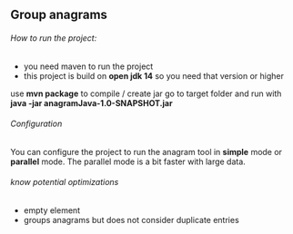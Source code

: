 ## Group anagrams

###### How to run the project:

- you need maven to run the project
- this project is build on **open jdk 14** so you need that version or higher

use **mvn package** to compile / create jar
go to target folder and run with **java -jar anagramJava-1.0-SNAPSHOT.jar**

###### Configuration
You can configure the project to run the anagram tool in **simple** mode or **parallel** mode. The parallel mode is a bit faster with large data.

###### know potential optimizations

- empty element
- groups anagrams but does not consider duplicate entries